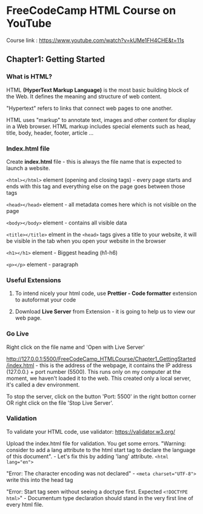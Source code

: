 # FreeCodeCamp HTML Course on YouTube 

Course link : https://www.youtube.com/watch?v=kUMe1FH4CHE&t=11s

## Chapter1: Getting Started

### What is HTML? 
HTML **(HyperText Markup Language)** is the most basic building block of the Web. It defines the meaning and structure of web content. 

"Hypertext" refers to links that connect web pages to one another.

HTML uses "markup" to annotate text, images and other content for display in a Web browser. HTML markup includes special elements such as head, title, body, header, footer, article ... 

### Index.html file

Create **index.html** file - this is always the file name that is expected to launch a website.


```<html></html>``` element (opening and closing tags) - every page starts and ends with this tag and everything else on the page goes between those tags 

```<head></head>``` element - all metadata comes here which is not visible on the page 

```<body></body>``` element - contains all visible data 

```<title></title>``` elment in the ```<head>``` tags gives a title to your website, it will be visible in the tab when you open your website in the browser 

```<h1></h1>``` element - Biggest heading (h1-h6)

```<p></p>``` element - paragraph 

### Useful Extensions

1. To intend nicely your html code, use **Prettier - Code formatter** extension to autoformat your code 


2. Download **Live Server** from Extension - it is going to help us to view our web page. 

### Go Live

Right click on the file name and 'Open with Live Server' 

http://127.0.0.1:5500/FreeCodeCamp_HTMLCourse/Chapter1_GettingStarted/index.html - this is the address of the webpage, it contains the IP address (127.0.0.) + port number (5500). This runs only on my computer at the moment, we haven't loaded it to the web. This created only a local server, it's called a dev environment. 

To stop the server, click on the button 'Port: 5500' in the right botton corner OR right click on the file 'Stop Live Server'. 

### Validation

To validate your HTML code, use validator: https://validator.w3.org/

Upload the index.html file for validation. You get some errors. 
"Warning: consider to add a lang attribute to the html start tag to declare the language of this document". - Let's fix this by adding 'lang' attribute. ```<html lang="en">```

"Error: The character encoding was not declared" - 
```<meta charset="UTF-8">``` write this into the head tag 

"Error: Start tag seen without seeing a doctype first. Expected ```<!DOCTYPE html>```" - Documentum type declaration should stand in the very first line of every html file. 



